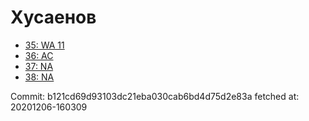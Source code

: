# Хусаенов
- [35: WA 11](35.md)
- [36: AC](36.md)
- [37: NA](37.md)
- [38: NA](38.md)

Commit: b121cd69d93103dc21eba030cab6bd4d75d2e83a
 fetched at: 20201206-160309
